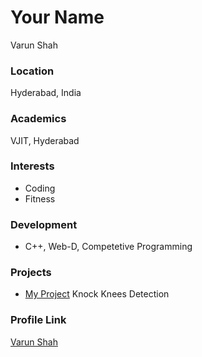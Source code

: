 # Your Name
Varun Shah
### Location

Hyderabad, India

### Academics

VJIT, Hyderabad

### Interests

- Coding
- Fitness

### Development

- C++, Web-D, Competetive Programming

### Projects

- [My Project](https://github.com/varunlmxd/Knock-Knees-Detection) Knock Knees Detection

### Profile Link

[Varun Shah](https://github.com/varunlmxd)